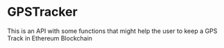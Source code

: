 # GPSTracker
This is an API with some functions that might help the user to keep a GPS Track in Ethereum Blockchain
